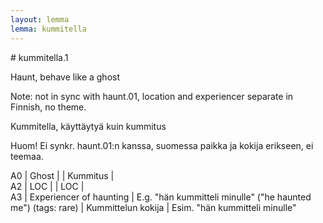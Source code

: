 ```yaml
---
layout: lemma
lemma: kummitella
---
```


<div class="sense">
# <span class="sensename">kummitella.1</span>

<span class="description">Haunt, behave like a ghost</span>

Note: not in sync with haunt.01, location and experiencer separate in Finnish, no theme.

<span class="description">Kummitella, käyttäytyä kuin kummitus</span>

Huom! Ei synkr. haunt.01:n kanssa, suomessa paikka ja kokija erikseen, ei teemaa.

A0 | Ghost |   | Kummitus |  
A2 | LOC |   | LOC |  
A3 | Experiencer of haunting | E.g. "hän kummitteli minulle" ("he haunted me") (tags: rare) | Kummittelun kokija | Esim. "hän kummitteli minulle"

</div>

